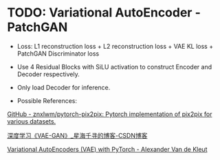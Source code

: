 # TODO: Variational AutoEncoder - PatchGAN

- Loss: L1 reconstruction loss + L2 reconstruction loss + VAE KL loss + PatchGAN Discriminator loss

- Use 4 Residual Blocks with SiLU activation to construct Encoder and Decoder respectively.

- Only load Decoder for inference.

- Possible References:

[GitHub - znxlwm/pytorch-pix2pix: Pytorch implementation of pix2pix for various datasets.](https://github.com/znxlwm/pytorch-pix2pix)

[深度学习《VAE-GAN》_星海千寻的博客-CSDN博客](https://blog.csdn.net/qq_29367075/article/details/110849112)

[Variational AutoEncoders (VAE) with PyTorch - Alexander Van de Kleut](https://avandekleut.github.io/vae/)
